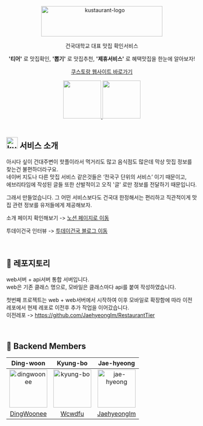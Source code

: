 
<p align="middle" >
  <img src="https://github.com/user-attachments/assets/1a4e00c9-f37c-46b9-8c1e-22018fa60768" alt="kustaurant-logo" width="320" height="80">
</p>
<p align="middle" >건국대학교 대표 맛집 확인서비스</p>
<p align="middle" ><strong>'티어'</strong> 로 맛집확인, <strong>'뽑기'</strong> 로 맛집추천, <strong>'제휴서비스'</strong> 로 혜택맛집을 한눈에 알아보자!</p>
<a href="https://kustaurant.com/"><p align="middle" >쿠스토랑 웹사이트 바로가기</p></a>
<div align="center">
    <a href="https://play.google.com/store/apps/details?id=com.kust.kustaurant">
        <img src="https://github.com/user-attachments/assets/9c5549f2-4a3b-4b32-8577-3399a3016c9c" width="100">
    </a>
    <a href="https://apps.apple.com/kr/app/쿠스토랑/id6621209330">
        <img src="https://github.com/user-attachments/assets/e0a85067-c2d0-498a-8eb7-4697fe88c0cf" width="100">
    </a>
</div>

<br>
  
## <img src="https://github.com/user-attachments/assets/1e1a6499-37cc-4a8f-bbb3-5acbca24a4e7" alt="kustaurant-logo" width="30" height="30"> 서비스 소개
아시다 싶이 건대주변이 핫플이라서 먹거리도 많고 음식점도 많은데 막상 맛집 정보를 찾는건 불편하더라구요.  
네이버 지도나 다른 맛집 서비스 같은것들은 ‘전국구 단위의 서비스’ 이기 때문이고,  
에브리타임에 작성된 글들 또한 산발적이고 오직 '글' 로만 정보를 전달하기 때문입니다.  

그래서 만들었습니다.
그 어떤 서비스보다도 건국대 한정해서는 편리하고 직관적이게 맛집 관련 정보를 유저들에게 제공해보자.

소개 페이지 확인해보기 -> <a href="https://leeward-foam-2c2.notion.site/11e5483fde8a80a9889af04812a85f49?pvs=74"> 노션 페이지로 이동 </a>

투데이건국 인터뷰 -> <a href="https://blog.naver.com/PostView.naver?blogId=dreamkonkuk&logNo=223479201690&categoryNo=8&parentCategoryNo=8&from=thumbnailList"> 투데이건국 블로그 이동 </a>

<br>

## 📁 레포지토리
web서버 + api서버 통합 서버입니다.  
web은 기존 클래스 명으로, 모바일은 클래스마다 api를 붙여 작성하였습니다. 

첫번째 프로젝트는 web + web서버에서 시작하여 이후 모바일로 확장함에 따라 이전 레포에서 현제 레포로 이전후 추가 작업을 이어갔습니다.  
이전레포 -> https://github.com/JaehyeongIm/RestaurantTier

<br>

## 🌆  Backend Members
|Ding-woon|Kyung-bo|Jae-hyeong|
|:-:|:-:|:-:|
|<img src="https://github.com/user-attachments/assets/b9478ab7-b1b6-4313-bbc8-38e195364dde" alt="dingwoonee" width="100" height="100">|<img src="https://github.com/user-attachments/assets/b41b6c42-76fd-4b9a-99eb-7676b64ef9e3" alt="kyung-bo" width="100" height="100">|<img src="https://github.com/user-attachments/assets/ac8cfcf7-8fc5-4232-8c0a-8492399feb56" alt="jae-hyeong" width="100" height="100">|
|[DingWoonee](https://github.com/DingWoonee)|[Wcwdfu](https://github.com/Wcwdfu)|[JaehyeongIm](https://github.com/JaehyeongIm)|
<br>    
